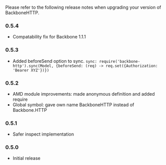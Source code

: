 Please refer to the following release notes when upgrading your version of BackboneHTTP.

### 0.5.4
* Compatability fix for Backbone 1.1.1

### 0.5.3
* Added beforeSend option to sync. `sync: require('backbone-http').sync(Model, {beforeSend: (req) -> req.set({Authorization: 'Bearer XYZ'})})`

### 0.5.2
* AMD module improvements: made anonymous definition and added require
* Global symbol: gave own name BackboneHTTP instead of Backbone.HTTP

### 0.5.1
* Safer inspect implementation

### 0.5.0
* Initial release
